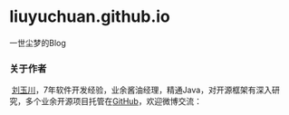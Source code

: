 # liuyuchuan.github.io
一世尘梦的Blog


<h3 id="-">关于作者</h3>
<p>
  <a href="http://weibo.com/viplycos" target="_blank">刘玉川</a>，7年软件开发经验，业余酱油经理，精通Java，对开源框架有深入研究，多个业余开源项目托管在<a href="https://github.com/liuyuchuan" target="_blank">GitHub</a>，欢迎微博交流：</p>


